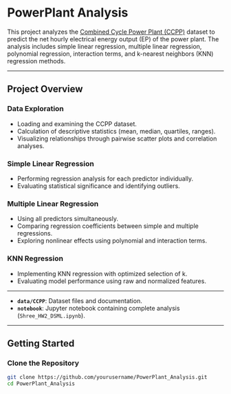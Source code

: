 # PowerPlant Analysis

This project analyzes the [Combined Cycle Power Plant (CCPP)](https://archive.ics.uci.edu/ml/datasets/Combined+Cycle+Power+Plant) dataset to predict the net hourly electrical energy output (EP) of the power plant. The analysis includes simple linear regression, multiple linear regression, polynomial regression, interaction terms, and k-nearest neighbors (KNN) regression methods.

---

## Project Overview

### Data Exploration

- Loading and examining the CCPP dataset.
- Calculation of descriptive statistics (mean, median, quartiles, ranges).
- Visualizing relationships through pairwise scatter plots and correlation analyses.

### Simple Linear Regression

- Performing regression analysis for each predictor individually.
- Evaluating statistical significance and identifying outliers.

### Multiple Linear Regression

- Using all predictors simultaneously.
- Comparing regression coefficients between simple and multiple regressions.
- Exploring nonlinear effects using polynomial and interaction terms.

### KNN Regression

- Implementing KNN regression with optimized selection of k.
- Evaluating model performance using raw and normalized features.

---


- **`data/CCPP`**: Dataset files and documentation.
- **`notebook`**: Jupyter notebook containing complete analysis (`Shree_HW2_DSML.ipynb`).

---

## Getting Started

### Clone the Repository
```bash
git clone https://github.com/yourusername/PowerPlant_Analysis.git
cd PowerPlant_Analysis



